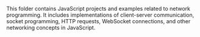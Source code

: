 This folder contains JavaScript projects and examples related to network programming. It includes implementations of client-server communication, socket programming, HTTP requests, WebSocket connections, and other networking concepts in JavaScript.
